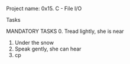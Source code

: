 Project name: 0x15. C - File I/O

Tasks

MANDATORY TASKS
0. Tread lightly, she is near
1. Under the snow
2. Speak gently, she can hear
3. cp

